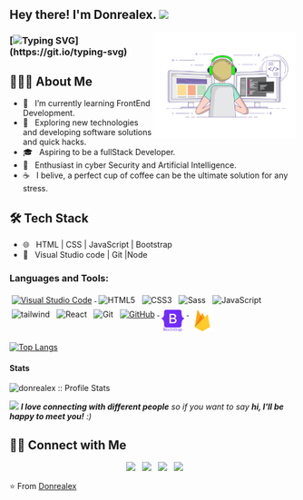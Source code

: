 <h2> Hey there! I'm Donrealex. 
  <img src="https://github.com/souvikguria98/souvikguria98/blob/master/Hi.gif" width="25"></h2>
<img align="right" alt="GIF" src="https://raw.githubusercontent.com/devSouvik/devSouvik/master/gif3.gif" width="250"/>

### [![Typing SVG](https://readme-typing-svg.herokuapp.com?font=comfortaa&color=016EEA&size=24&width=500&lines=+Front+End+Web+Developer;Aspiring+Full-Stack+Developer!;It's+Nice+meeting+you...)](https://git.io/typing-svg)

<h2> 👨🏻‍💻 About Me </h2>

- 🔭 &nbsp; I’m currently learning FrontEnd Development.
- 🤔 &nbsp; Exploring new technologies and developing software solutions and quick hacks.
- 🎓 &nbsp; Aspiring to be a fullStack Developer.
- 🌱 &nbsp; Enthusiast in cyber Security and Artificial Intelligence.
- ☕ &nbsp; I belive, a perfect cup of coffee can be the ultimate solution for any stress. 

<h2>🛠 Tech Stack</h2>
 
- 🌐 &nbsp;  HTML | CSS | JavaScript | Bootstrap 
- 🔧 &nbsp; Visual Studio code | Git |Node

### Languages and Tools:
<p>
 <a href="https://code.visualstudio.com/download" target="_blank" rel="noreferrer">
 <img src="https://cdn.jsdelivr.net/gh/devicons/devicon/icons/vscode/vscode-original.svg" alt="Visual Studio Code" height="40" style="vertical-align:top; margin:4px"> 
 </a>
<img src="https://cdn.jsdelivr.net/gh/devicons/devicon/icons/html5/html5-original.svg" alt="HTML5" height="40" style="vertical-align:top; margin:4px">
<img src="https://cdn.jsdelivr.net/gh/devicons/devicon/icons/css3/css3-original.svg" alt="CSS3"  height="40" style="vertical-align:top; margin:4px">
<img src="https://cdn.jsdelivr.net/gh/devicons/devicon/icons/sass/sass-original.svg" alt="Sass"  height="40" style="vertical-align:top; margin:4px">
<img src="https://cdn.jsdelivr.net/gh/devicons/devicon/icons/javascript/javascript-original.svg" alt="JavaScript"  height="40" style="vertical-align:top; margin:4px">
<img src="https://www.vectorlogo.zone/logos/tailwindcss/tailwindcss-icon.svg" alt="tailwind"  height="40" style="vertical-align:top; margin:4px">
<img  src="https://cdn.jsdelivr.net/gh/devicons/devicon/icons/react/react-original.svg" alt="React"   height="40" style="vertical-align:top; margin:4px">
<img  src="https://cdn.jsdelivr.net/gh/devicons/devicon/icons/git/git-original.svg" alt="Git"  height="40" style="vertical-align:top; margin:4px">
 <a href="https://github.com/Oluwa-bunmi" target="_blank" rel="noreferrer"> 
<img  src="https://user-images.githubusercontent.com/3369400/139448065-39a229ba-4b06-434b-bc67-616e2ed80c8f.png" alt="GitHub"  height="40" style="vertical-align:top;   margin:4px">
 </a>
 <a href="https://getbootstrap.com" target="_blank" rel="noreferrer">
 <img src="https://raw.githubusercontent.com/devicons/devicon/master/icons/bootstrap/bootstrap-plain-wordmark.svg" alt="bootstrap" height="40"   style="vertical-align:top; margin: 4px" /> 
</a>
 <img src="https://raw.githubusercontent.com/github/explore/80688e429a7d4ef2fca1e82350fe8e3517d3494d/topics/firebase/firebase.png" alt="Firebase" height="40" style="vertical-align:top; margin:4px">



[![Top Langs](https://github-readme-stats.vercel.app/api/top-langs/?username=donrealex&layout=compact&text_color=daf7dc&bg_color=151515)](https://github.com/donrealex/github-readme-stats)


<h4 >Stats</h4>

<p><img src="https://github-readme-stats.vercel.app/api?username=Donrealex&show_icons=true&theme=synthwave" alt="donrealex :: Profile Stats" /></p>

<img src="https://media.giphy.com/media/LnQjpWaON8nhr21vNW/giphy.gif" width="60"> <em><b>I love connecting with different people</b> so if you want to say <b>hi, I'll be happy to meet you!</b> :)</em>




<h2> 🤝🏻 Connect with Me </h2>

<p align="center">
&nbsp; <a href="https://x.com/Donrealex1" target="_blank" rel="noopener noreferrer"><img src="https://img.icons8.com/plasticine/100/000000/twitter.png" width="50" /></a>  
&nbsp; <a href="https://www.instagram.com/donrealex001/" target="_blank" rel="noopener noreferrer"><img src="https://img.icons8.com/plasticine/100/000000/instagram-new.png" width="50" /></a>  
&nbsp; <a href="https://www.linkedin.com/in/adebiyi-ridwan-b09705232/" target="_blank" rel="noopener noreferrer"><img src="https://img.icons8.com/plasticine/100/000000/linkedin.png" width="50" /></a>
&nbsp; <a href="mailto:donrealex11@gmail.com" target="_blank" rel="noopener noreferrer"><img src="https://img.icons8.com/plasticine/100/000000/gmail.png"  width="50" /></a>
</p>

⭐️ From [Donrealex](https://github.com/Donrealex/)
